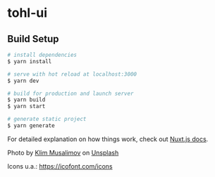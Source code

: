 # tohl-ui

## Build Setup

```bash
# install dependencies
$ yarn install

# serve with hot reload at localhost:3000
$ yarn dev

# build for production and launch server
$ yarn build
$ yarn start

# generate static project
$ yarn generate
```

For detailed explanation on how things work, check out [Nuxt.js docs](https://nuxtjs.org).

Photo by <a href="https://unsplash.com/@klim11?utm_source=unsplash&utm_medium=referral&utm_content=creditCopyText">Klim Musalimov</a> on <a href="https://unsplash.com/s/photos/hockey-arena?utm_source=unsplash&utm_medium=referral&utm_content=creditCopyText">Unsplash</a>

Icons u.a.: https://icofont.com/icons
